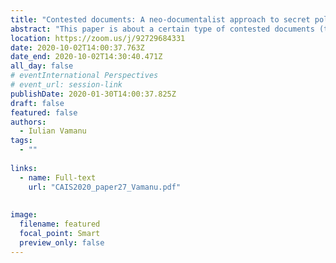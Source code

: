 ```yaml
---
title: "Contested documents: A neo-documentalist approach to secret police files in post-communist Romania"
abstract: "This paper is about a certain type of contested documents (the secret police files known as “informative notes”). It employs a neo-documentalist framework and thematic analysis to examine informative notes on four major intellectuals in communist Romania. The paper focuses on three emerging themes: the power effects that the materiality of informative notes has had, after 1989, on Romanian society; the reasons informers interpreted the writing conventions of this textual genre in radically different ways; and the epistemic aspects of this type of document. I emphasize that, despite their nature as historic documents, secret police files have uncanny relevance for understanding the present-day societies of mass surveillance."
location: https://zoom.us/j/92729684331
date: 2020-10-02T14:00:37.763Z
date_end: 2020-10-02T14:30:40.471Z
all_day: false
# eventInternational Perspectives
# event_url: session-link
publishDate: 2020-01-30T14:00:37.825Z
draft: false
featured: false
authors:
  - Iulian Vamanu
tags:
  - ""
  
links:
  - name: Full-text
    url: "CAIS2020_paper27_Vamanu.pdf"
    
    
image:
  filename: featured
  focal_point: Smart
  preview_only: false
---
```


